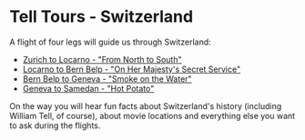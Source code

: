# Tell Tours - Switzerland

A flight of four legs will guide us through Switzerland:

* [Zurich to Locarno - "From North to South"](https://github.com/till213/Tell-Tours/tree/main/Europe/Switzerland/Steeler/Leg-1)
* [Locarno to Bern Belp - "On Her Majesty's Secret Service"](https://github.com/till213/Tell-Tours/tree/main/Europe/Switzerland/Steeler/Leg-2)
* [Bern Belp to Geneva - "Smoke on the Water"](https://github.com/till213/Tell-Tours/tree/main/Europe/Switzerland/Steeler/Leg-3)
* [Geneva to Samedan - "Hot Potato"](https://github.com/till213/Tell-Tours/tree/main/Europe/Switzerland/Steeler/Leg-4)

On the way you will hear fun facts about Switzerland's history (including William Tell, of course), about movie locations and everything else you want to ask during the flights.

